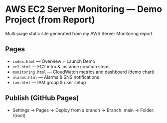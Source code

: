 # AWS EC2 Server Monitoring — Demo Project (from Report)

Multi-page static site generated from my AWS Server Monitoring report.

## Pages
- `index.html` — Overview + Launch Demo
- `ec2.html` — EC2 intro & instance creation steps
- `monitoring.html` — CloudWatch metrics and dashboard (demo chart)
- `alarms.html` — Alarms & SNS notifications
- `iam.html` — IAM group & user setup

## Publish (GitHub Pages)
- Settings → Pages → Deploy from a branch → Branch: main → Folder: /(root)
